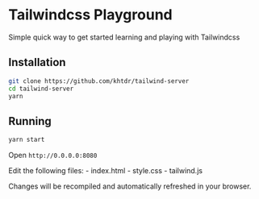 # Tailwindcss Playground

Simple quick way to get started learning and playing with Tailwindcss

## Installation
```bash
git clone https://github.com/khtdr/tailwind-server
cd tailwind-server
yarn
```

## Running
```bash
yarn start
```

Open `http://0.0.0.0:8080`

Edit the following files:
    - index.html
    - style.css
    - tailwind.js

Changes will be recompiled and automatically refreshed in your browser.
